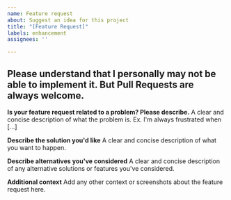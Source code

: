 ```yaml
---
name: Feature request
about: Suggest an idea for this project
title: "[Feature Request]"
labels: enhancement
assignees: ''

---
```


## Please understand that I personally may not be able to implement it. But Pull Requests are always welcome.

**Is your feature request related to a problem? Please describe.**
A clear and concise description of what the problem is. Ex. I'm always frustrated when [...]

**Describe the solution you'd like**
A clear and concise description of what you want to happen.

**Describe alternatives you've considered**
A clear and concise description of any alternative solutions or features you've considered.

**Additional context**
Add any other context or screenshots about the feature request here.
